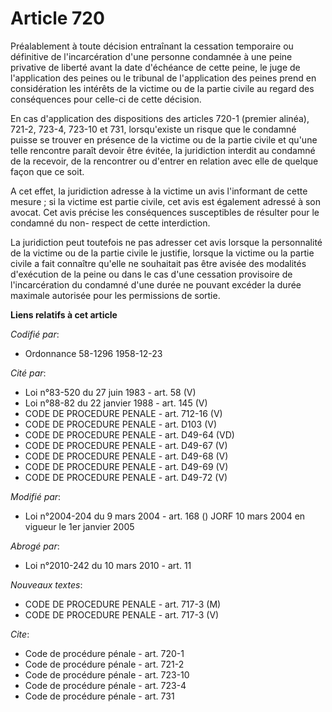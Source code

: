 # Article 720

Préalablement à toute décision entraînant la cessation temporaire ou définitive de l'incarcération d'une personne condamnée à
une peine privative de liberté avant la date d'échéance de cette peine, le juge de l'application des peines ou le tribunal de
l'application des peines prend en considération les intérêts de la victime ou de la partie civile au regard des conséquences
pour celle-ci de cette décision.

En cas d'application des dispositions des articles 720-1 (premier alinéa), 721-2, 723-4, 723-10 et 731, lorsqu'existe un
risque que le condamné puisse se trouver en présence de la victime ou de la partie civile et qu'une telle rencontre paraît
devoir être évitée, la juridiction interdit au condamné de la recevoir, de la rencontrer ou d'entrer en relation avec elle de
quelque façon que ce soit.

A cet effet, la juridiction adresse à la victime un avis l'informant de cette mesure ; si la victime est partie civile, cet
avis est également adressé à son avocat. Cet avis précise les conséquences susceptibles de résulter pour le condamné du non-
respect de cette interdiction.

La juridiction peut toutefois ne pas adresser cet avis lorsque la personnalité de la victime ou de la partie civile le
justifie, lorsque la victime ou la partie civile a fait connaître qu'elle ne souhaitait pas être avisée des modalités
d'exécution de la peine ou dans le cas d'une cessation provisoire de l'incarcération du condamné d'une durée ne pouvant
excéder la durée maximale autorisée pour les permissions de sortie.

**Liens relatifs à cet article**

_Codifié par_:

  - Ordonnance 58-1296 1958-12-23

_Cité par_:

  - Loi n°83-520 du 27 juin 1983 - art. 58 (V)
  - Loi n°88-82 du 22 janvier 1988 - art. 145 (V)
  - CODE DE PROCEDURE PENALE - art. 712-16 (V)
  - CODE DE PROCEDURE PENALE - art. D103 (V)
  - CODE DE PROCEDURE PENALE - art. D49-64 (VD)
  - CODE DE PROCEDURE PENALE - art. D49-67 (V)
  - CODE DE PROCEDURE PENALE - art. D49-68 (V)
  - CODE DE PROCEDURE PENALE - art. D49-69 (V)
  - CODE DE PROCEDURE PENALE - art. D49-72 (V)

_Modifié par_:

  - Loi n°2004-204 du 9 mars 2004 - art. 168 () JORF 10 mars 2004 en vigueur le 1er janvier 2005

_Abrogé par_:

  - Loi n°2010-242 du 10 mars 2010 - art. 11

_Nouveaux textes_:

  - CODE DE PROCEDURE PENALE - art. 717-3 (M)
  - CODE DE PROCEDURE PENALE - art. 717-3 (V)

_Cite_:

  - Code de procédure pénale - art. 720-1
  - Code de procédure pénale - art. 721-2
  - Code de procédure pénale - art. 723-10
  - Code de procédure pénale - art. 723-4
  - Code de procédure pénale - art. 731
